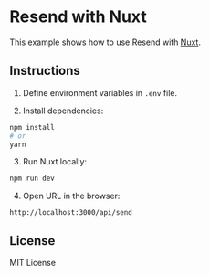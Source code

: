 # Resend with Nuxt

This example shows how to use Resend with [Nuxt](https://nuxt.com).

## Instructions

1. Define environment variables in `.env` file.

2. Install dependencies:

  ```sh
npm install
# or
yarn
  ```

3. Run Nuxt locally:

  ```sh
npm run dev
  ```

4. Open URL in the browser:

  ```
http://localhost:3000/api/send
  ```

## License

MIT License